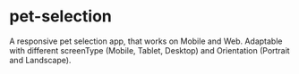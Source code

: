 # pet-selection
A responsive pet selection app, that works on Mobile and Web. Adaptable with different screenType (Mobile, Tablet, Desktop) and Orientation (Portrait and Landscape).
